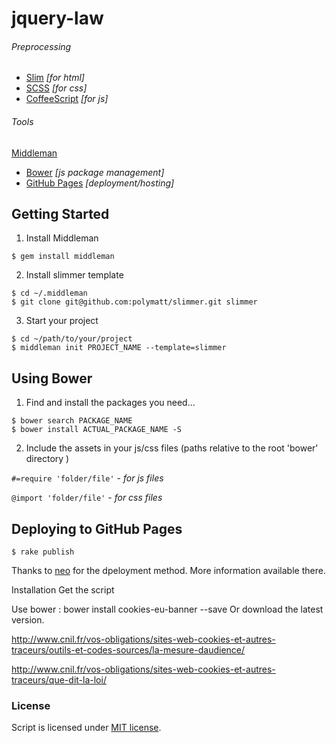 # jquery-law

###### Preprocessing
- [Slim](http://slim-lang.com) *[for html]*
- [SCSS](http://sass-lang.com) *[for css]*
- [CoffeeScript](http://coffeescript.org) *[for js]*

###### Tools
[Middleman](http://middlemanapp.com)
- [Bower](http://bower.io) *[js package management]*
- [GitHub Pages](http://pages.github.com) *[deployment/hosting]*


## Getting Started

1. Install Middleman

  ```
  $ gem install middleman
  ```

2. Install slimmer template

  ```
  $ cd ~/.middleman
  $ git clone git@github.com:polymatt/slimmer.git slimmer
  ```

3. Start your project

  ```
  $ cd ~/path/to/your/project
  $ middleman init PROJECT_NAME --template=slimmer
  ```

## Using Bower

1. Find and install the packages you need...

  ```
  $ bower search PACKAGE_NAME
  $ bower install ACTUAL_PACKAGE_NAME -S
  ```

2. Include the assets in your js/css files (paths relative to the root 'bower' directory )

  `#=require 'folder/file'` - *for js files*

  `@import 'folder/file'` - *for css files*

## Deploying to GitHub Pages

`$ rake publish`

Thanks to [neo](https://github.com/neo/middleman-gh-pages) for the dpeloyment method. More information available there.


Installation
Get the script

Use bower : bower install cookies-eu-banner --save
Or download the latest version.

http://www.cnil.fr/vos-obligations/sites-web-cookies-et-autres-traceurs/outils-et-codes-sources/la-mesure-daudience/

http://www.cnil.fr/vos-obligations/sites-web-cookies-et-autres-traceurs/que-dit-la-loi/

### License

Script is licensed under [MIT license](LICENSE).
